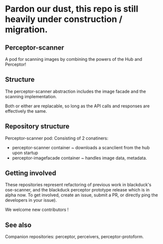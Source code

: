 # Pardon our dust, this repo is still heavily under construction / migration.

## Perceptor-scanner

A pod for scanning images by combining the powers of the Hub and Perceptor!

## Structure

The perceptor-scanner abstraction includes the image facade and the scanning implementation.  

Both or either are replacable, so long as the API calls and responses are effectively the same.

## Repository structure

 Perceptor-scanner pod:  Consisting of 2 conatiners:
 - perceptor-scanner container ~ downloads a scanclient from the hub upon startup
 - perceptor-imagefacade container ~ handles image data, metadata.
   
## Getting involved

These repositories represent refactoring of previous work in blackduck's ose-scanner, and the blackduck perceptor prototype release which is in alpha now.  To get involved, create an issue, submit a PR, or directly ping the developers in your issue).

We welcome new contributors !

## See also

Companion repositories: perceptor, perceivers, perceptor-protoform.  

